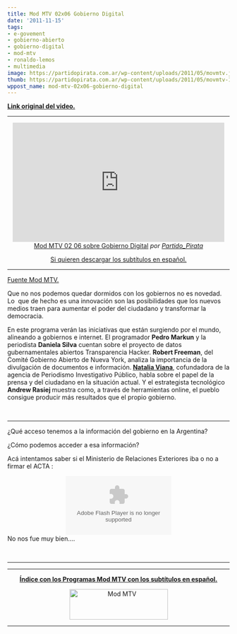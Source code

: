 ```yaml
---
title: Mod MTV 02x06 Gobierno Digital
date: '2011-11-15'
tags:
- e-govement
- gobierno-abierto
- gobierno-digital
- mod-mtv
- ronaldo-lemos
- multimedia
image: https://partidopirata.com.ar/wp-content/uploads/2011/05/movmtv.jpg
thumb: https://partidopirata.com.ar/wp-content/uploads/2011/05/movmtv-150x69.jpg
wppost_name: mod-mtv-02x06-gobierno-digital
---
```


<strong><a href="http://mtv.uol.com.br/programas/mod/videos/02x06-governo-digital" target="_blank">Link original del video.</a></strong>

<hr />

<center><iframe src="http://www.dailymotion.com/embed/video/xmctz3" frameborder="0" width="480" height="270"></iframe>
<a href="http://www.dailymotion.com/video/xmctz3_mod-mtv-02-06-sobre-gobierno-digital_news" target="_blank">Mod MTV 02 06 sobre Gobierno Digital</a> <em>por <a href="http://www.dailymotion.com/Partido_Pirata" target="_blank">Partido_Pirata</a></em></center>
<p style="text-align: center;"><a href="http://www.4shared.com/document/7CDD5Hyq/modmtv0206.html" target="_blank">Si quieren descargar los subtítulos en español.</a></p>


<hr />

<a href="http://mtv.uol.com.br/programas/mod/blog/mod-02x06-governo-digital" target="_blank">Fuente Mod MTV.</a>

Que no nos podemos quedar dormidos con los gobiernos no es novedad. Lo  que de hecho es una innovación son las posibilidades que los nuevos medios traen para aumentar el poder del ciudadano y transformar la democracia.

En este programa verán las iniciativas que están surgiendo por el mundo, alineando a gobiernos e internet. El programador <strong>Pedro Markun</strong> y la periodista <strong>Daniela Silva</strong> cuentan sobre el proyecto de datos gubernamentales abiertos Transparencia Hacker. <strong>Robert Freeman</strong>, del Comité Gobierno Abierto de Nueva York, analiza la importancia de la divulgación de documentos e información.<strong> <a href="http://apublica.org/" target="_blank">Natalia Viana</a></strong>, cofundadora de la agencia de Periodismo Investigativo Público, habla sobre el papel de la prensa y del ciudadano en la situación actual. Y el estrategista tecnológico <strong>Andrew Rasiej </strong>muestra como, a través de herramientas online, el pueblo consigue producir más resultados que el propio gobierno.

&nbsp;

<hr />

¿Qué acceso tenemos a la información del gobierno en la Argentina?

¿Cómo podemos acceder a esa información?

Acá intentamos saber si el Ministerio de Relaciones Exteriores iba o no a firmar el ACTA :

<center>
<object id="player828023" width="240" height="133" classid="clsid:d27cdb6e-ae6d-11cf-96b8-444553540000" codebase="http://download.macromedia.com/pub/shockwave/cabs/flash/swflash.cab#version=6,0,40,0"><param name="AllowScriptAccess" value="always" /><param name="allowFullScreen" value="true" /><param name="wmode" value="transparent" /><param name="src" value="http://www.ivoox.com/playerivoox_ee_828023_1.html" /><param name="allowfullscreen" value="true" /><param name="allowscriptaccess" value="always" /><embed id="player828023" width="240" height="133" type="application/x-shockwave-flash" src="http://www.ivoox.com/playerivoox_ee_828023_1.html" AllowScriptAccess="always" allowFullScreen="true" wmode="transparent" allowfullscreen="true" allowscriptaccess="always" /></object></center>No nos fue muy bien....

&nbsp;

<hr />



<hr />
<p style="text-align: center;"><strong></strong><strong><a href="http://partido-pirata.blogspot.com/2011/10/mod-mtv-segunda-temporada.html">Índice con los Programas Mod MTV con los subtítulos en español.</a></strong></p>
<p style="text-align: center;"><strong></strong><strong></strong><a href="https://partidopirata.com.ar/wp-content/uploads/2011/05/movmtv.jpg"><img class="alignleft size-full wp-image-954" title="Mod MTV" src="https://partidopirata.com.ar/wp-content/uploads/2011/05/movmtv.jpg" alt="Mod MTV" width="223" height="69" /></a></p>


<hr />
